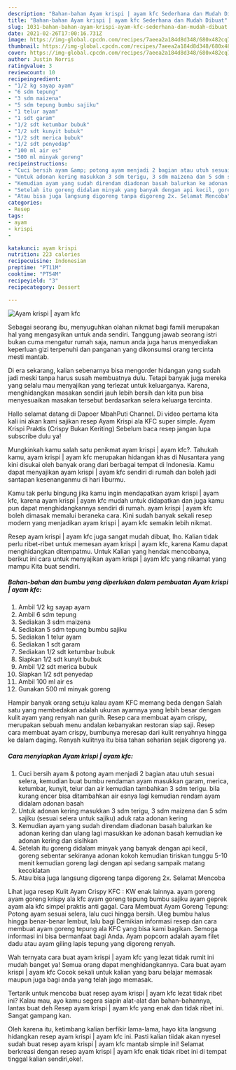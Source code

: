 ```yaml
---
description: "Bahan-bahan Ayam krispi | ayam kfc Sederhana dan Mudah Dibuat"
title: "Bahan-bahan Ayam krispi | ayam kfc Sederhana dan Mudah Dibuat"
slug: 1031-bahan-bahan-ayam-krispi-ayam-kfc-sederhana-dan-mudah-dibuat
date: 2021-02-26T17:00:16.731Z
image: https://img-global.cpcdn.com/recipes/7aeea2a184d8d348/680x482cq70/ayam-krispi-ayam-kfc-foto-resep-utama.jpg
thumbnail: https://img-global.cpcdn.com/recipes/7aeea2a184d8d348/680x482cq70/ayam-krispi-ayam-kfc-foto-resep-utama.jpg
cover: https://img-global.cpcdn.com/recipes/7aeea2a184d8d348/680x482cq70/ayam-krispi-ayam-kfc-foto-resep-utama.jpg
author: Justin Norris
ratingvalue: 3
reviewcount: 10
recipeingredient:
- "1/2 kg sayap ayam"
- "6 sdm tepung"
- "3 sdm maizena"
- "5 sdm tepung bumbu sajiku"
- "1 telur ayam"
- "1 sdt garam"
- "1/2 sdt ketumbar bubuk"
- "1/2 sdt kunyit bubuk"
- "1/2 sdt merica bubuk"
- "1/2 sdt penyedap"
- "100 ml air es"
- "500 ml minyak goreng"
recipeinstructions:
- "Cuci bersih ayam &amp; potong ayam menjadi 2 bagian atau utuh sesuai selera, kemudian buat bumbu rendaman ayam masukkan garam, merica, ketumbar, kunyit, telur dan air kemudian tambahkan 3 sdm terigu. bila kurang encer bisa ditambahkan air esnya lagi kemudian rendam ayam didalam adonan basah"
- "Untuk adonan kering masukkan 3 sdm terigu, 3 sdm maizena dan 5 sdm sajiku (sesuai selera untuk sajiku) aduk rata adonan kering"
- "Kemudian ayam yang sudah direndam diadonan basah balurkan ke adonan kering dan ulang lagi masukkan ke adonan basah kemudian ke adonan kering dan sisihkan"
- "Setelah itu goreng didalam minyak yang banyak dengan api kecil, goreng sebentar sekiranya adonan kokoh kemudian tiriskan tunggu 5-10 menit kemudian goreng lagi dengan api sedang sampaik matang kecoklatan"
- "Atau bisa juga langsung digoreng tanpa digoreng 2x. Selamat Mencoba"
categories:
- Resep
tags:
- ayam
- krispi
- 

katakunci: ayam krispi  
nutrition: 223 calories
recipecuisine: Indonesian
preptime: "PT11M"
cooktime: "PT54M"
recipeyield: "3"
recipecategory: Dessert

---
```



![Ayam krispi | ayam kfc](https://img-global.cpcdn.com/recipes/7aeea2a184d8d348/680x482cq70/ayam-krispi-ayam-kfc-foto-resep-utama.jpg)

Sebagai seorang ibu, menyuguhkan olahan nikmat bagi famili merupakan hal yang mengasyikan untuk anda sendiri. Tanggung jawab seorang istri bukan cuma mengatur rumah saja, namun anda juga harus menyediakan keperluan gizi terpenuhi dan panganan yang dikonsumsi orang tercinta mesti mantab.

Di era  sekarang, kalian sebenarnya bisa mengorder hidangan yang sudah jadi meski tanpa harus susah membuatnya dulu. Tetapi banyak juga mereka yang selalu mau menyajikan yang terlezat untuk keluarganya. Karena, menghidangkan masakan sendiri jauh lebih bersih dan kita pun bisa menyesuaikan masakan tersebut berdasarkan selera keluarga tercinta. 

Hallo selamat datang di Dapoer MbahPuti Channel. Di video pertama kita kali ini akan kami sajikan resep Ayam Krispi ala KFC super simple. Ayam Krispi Praktis (Crispy Bukan Keriting) Sebelum baca resep jangan lupa subscribe dulu ya!

Mungkinkah kamu salah satu penikmat ayam krispi | ayam kfc?. Tahukah kamu, ayam krispi | ayam kfc merupakan hidangan khas di Nusantara yang kini disukai oleh banyak orang dari berbagai tempat di Indonesia. Kamu dapat menyajikan ayam krispi | ayam kfc sendiri di rumah dan boleh jadi santapan kesenanganmu di hari liburmu.

Kamu tak perlu bingung jika kamu ingin mendapatkan ayam krispi | ayam kfc, karena ayam krispi | ayam kfc mudah untuk didapatkan dan juga kamu pun dapat menghidangkannya sendiri di rumah. ayam krispi | ayam kfc boleh dimasak memalui beraneka cara. Kini sudah banyak sekali resep modern yang menjadikan ayam krispi | ayam kfc semakin lebih nikmat.

Resep ayam krispi | ayam kfc juga sangat mudah dibuat, lho. Kalian tidak perlu ribet-ribet untuk memesan ayam krispi | ayam kfc, karena Kamu dapat menghidangkan ditempatmu. Untuk Kalian yang hendak mencobanya, berikut ini cara untuk menyajikan ayam krispi | ayam kfc yang nikamat yang mampu Kita buat sendiri.

<!--inarticleads1-->

##### Bahan-bahan dan bumbu yang diperlukan dalam pembuatan Ayam krispi | ayam kfc:

1. Ambil 1/2 kg sayap ayam
1. Ambil 6 sdm tepung
1. Sediakan 3 sdm maizena
1. Sediakan 5 sdm tepung bumbu sajiku
1. Sediakan 1 telur ayam
1. Sediakan 1 sdt garam
1. Sediakan 1/2 sdt ketumbar bubuk
1. Siapkan 1/2 sdt kunyit bubuk
1. Ambil 1/2 sdt merica bubuk
1. Siapkan 1/2 sdt penyedap
1. Ambil 100 ml air es
1. Gunakan 500 ml minyak goreng


Hampir banyak orang setuju kalau ayam KFC memang beda dengan Salah satu yang membedakan adalah ukuran ayamnya yang lebih besar dengan kulit ayam yang renyah nan gurih. Resep cara membuat ayam crispy, merupakan sebuah menu andalan kebanyakan restoran siap saji. Resep cara membuat ayam crispy, bumbunya meresap dari kulit renyahnya hingga ke dalam daging. Renyah kulitnya itu bisa tahan seharian sejak digoreng ya. 

<!--inarticleads2-->

##### Cara menyiapkan Ayam krispi | ayam kfc:

1. Cuci bersih ayam &amp; potong ayam menjadi 2 bagian atau utuh sesuai selera, kemudian buat bumbu rendaman ayam masukkan garam, merica, ketumbar, kunyit, telur dan air kemudian tambahkan 3 sdm terigu. bila kurang encer bisa ditambahkan air esnya lagi kemudian rendam ayam didalam adonan basah
1. Untuk adonan kering masukkan 3 sdm terigu, 3 sdm maizena dan 5 sdm sajiku (sesuai selera untuk sajiku) aduk rata adonan kering
1. Kemudian ayam yang sudah direndam diadonan basah balurkan ke adonan kering dan ulang lagi masukkan ke adonan basah kemudian ke adonan kering dan sisihkan
1. Setelah itu goreng didalam minyak yang banyak dengan api kecil, goreng sebentar sekiranya adonan kokoh kemudian tiriskan tunggu 5-10 menit kemudian goreng lagi dengan api sedang sampaik matang kecoklatan
1. Atau bisa juga langsung digoreng tanpa digoreng 2x. Selamat Mencoba


Lihat juga resep Kulit Ayam Crispy KFC : KW enak lainnya. ayam goreng ayam goreng krispy ala kfc ayam goreng tepung bumbu sajiku ayam geprek ayam ala kfc simpel praktis anti gagal. Cara Membuat Ayam Goreng Tepung: Potong ayam sesuai selera, lalu cuci hingga bersih. Uleg bumbu halus hingga benar-benar lembut, lalu bagi Demikian informasi resep dan cara membuat ayam goreng tepung ala KFC yang bisa kami bagikan. Semoga informasi ini bisa bermanfaat bagi Anda. Ayam popcorn adalah ayam filet dadu atau ayam giling lapis tepung yang digoreng renyah. 

Wah ternyata cara buat ayam krispi | ayam kfc yang lezat tidak rumit ini mudah banget ya! Semua orang dapat menghidangkannya. Cara buat ayam krispi | ayam kfc Cocok sekali untuk kalian yang baru belajar memasak maupun juga bagi anda yang telah jago memasak.

Tertarik untuk mencoba buat resep ayam krispi | ayam kfc lezat tidak ribet ini? Kalau mau, ayo kamu segera siapin alat-alat dan bahan-bahannya, lantas buat deh Resep ayam krispi | ayam kfc yang enak dan tidak ribet ini. Sangat gampang kan. 

Oleh karena itu, ketimbang kalian berfikir lama-lama, hayo kita langsung hidangkan resep ayam krispi | ayam kfc ini. Pasti kalian tiidak akan nyesel sudah buat resep ayam krispi | ayam kfc mantab simple ini! Selamat berkreasi dengan resep ayam krispi | ayam kfc enak tidak ribet ini di tempat tinggal kalian sendiri,oke!.

